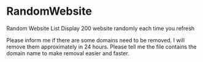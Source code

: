 # RandomWebsite

Random Website List
Display 200 website randomly each time you refresh

Please inform me if there are some domains need to be removed. I will remove them approximately in 24 hours.
Please tell me the file contains the domain name to make removal easier and faster.
